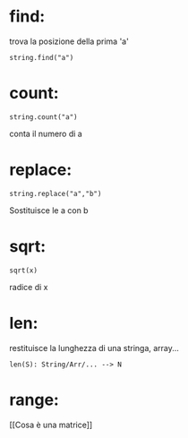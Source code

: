 # find:

trova la posizione della prima 'a'

	string.find("a")

# count:

	string.count("a")
conta il numero di a

# replace:


	string.replace("a","b")
Sostituisce le a con b


# sqrt:


	sqrt(x)
radice di x

# len:

restituisce la lunghezza di una stringa, array...

	len(S): String/Arr/... --> N

# range:
[[Cosa è una matrice]]
